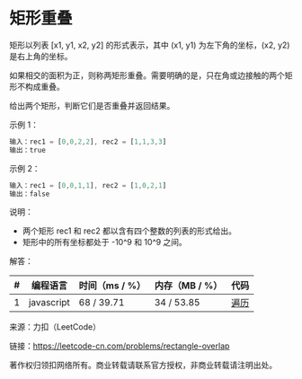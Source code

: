 # 矩形重叠

矩形以列表 [x1, y1, x2, y2] 的形式表示，其中 (x1, y1) 为左下角的坐标，(x2, y2) 是右上角的坐标。

如果相交的面积为正，则称两矩形重叠。需要明确的是，只在角或边接触的两个矩形不构成重叠。

给出两个矩形，判断它们是否重叠并返回结果。

示例 1：

``` javascript
输入：rec1 = [0,0,2,2], rec2 = [1,1,3,3]
输出：true
```

示例 2：

``` javascript
输入：rec1 = [0,0,1,1], rec2 = [1,0,2,1]
输出：false
```
说明：

- 两个矩形 rec1 和 rec2 都以含有四个整数的列表的形式给出。
- 矩形中的所有坐标都处于 -10^9 和 10^9 之间。

解答：

**#**|**编程语言**|**时间（ms / %）**|**内存（MB / %）**|**代码**
--|--|--|--|--
1|javascript|68 / 39.71|34 / 53.85|[遍历](./javascript/ac_v1.js)

来源：力扣（LeetCode）

链接：https://leetcode-cn.com/problems/rectangle-overlap

著作权归领扣网络所有。商业转载请联系官方授权，非商业转载请注明出处。
